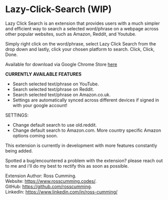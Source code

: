 # Lazy-Click-Search (WIP)

Lazy Click Search is an extension that provides users with a much simpler and efficient way to search a selected word/phrase on a webpage across other popular websites, such as Amazon, Reddit, and Youtube.

Simply right click on the word/phrase, select Lazy Click Search from the drop down and lastly, click your chosen platform to search. Click, Click, Done.

Available for download via Google Chrome Store [here](https://chrome.google.com/webstore/detail/lazy-click-search/cjiijliopkpbjokkgdikfoiceakggabn)


**CURRENTLY AVAILABLE FEATURES**

  - Search selected text/phrase on YouTube.
  - Search selected text/phrase on Reddit.
  - Search selected text/phrase on Amazon.co.uk.
  - Settings are automatically synced across different devices if signed in with your google account!

SETTINGS: 
  - Change default search to use old.reddit.
  - Change default search to Amazon.com. More country specific Amazon options coming soon.

This extension is currently in development with more features constantly being added. 

Spotted a bug/encountered a problem with the extension? please reach out to me and i'll do my best to rectify this as soon as possible.

Extension Author: Ross Cumming. <br>
Website: https://www.rosscumming.codes/. <br>
GitHub: https://github.com/rosscumming. <br>
LinkedIn: https://www.linkedin.com/in/ross-cumming/

